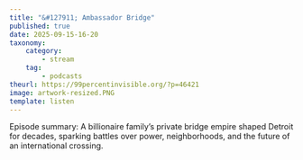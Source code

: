 ```yaml
---
title: "&#127911; Ambassador Bridge"
published: true
date: 2025-09-15-16-20
taxonomy:
    category:
        - stream
    tag:
        - podcasts
theurl: https://99percentinvisible.org/?p=46421
image: artwork-resized.PNG
template: listen
---
```


Episode summary: A billionaire family&rsquo;s private bridge empire shaped Detroit for decades, sparking battles over power, neighborhoods, and the future of an international crossing.
